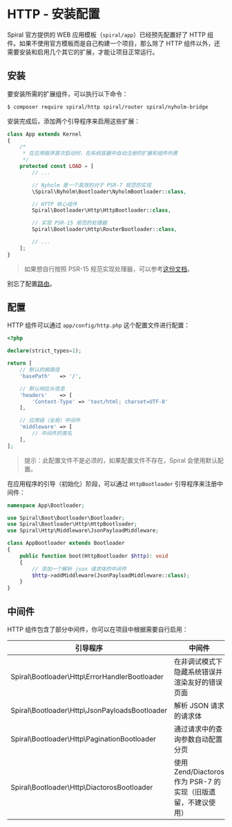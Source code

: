# HTTP - 安装配置

Spiral 官方提供的 WEB 应用模板（`spiral/app`）已经预先配置好了 HTTP 组件。如果不使用官方模板而是自己构建一个项目，那么除了 HTTP 组件以外，还需要安装和启用几个其它的扩展，才能让项目正常运行。

## 安装

要安装所需的扩展组件，可以执行以下命令：

```bash
$ composer require spiral/http spiral/router spiral/nyholm-bridge
```

安装完成后，添加两个引导程序来启用这些扩展：

```php
class App extends Kernel
{
    /*
     * 在应用程序首次启动时，在系统容器中自动注册的扩展和组件列表
     */
    protected const LOAD = [
        // ...

        // Nyholm 是一个高效的对于 PSR-7 规范的实现
        \Spiral\Nyholm\Bootloader\NyholmBootloader::class,

        // HTTP 核心组件
        Spiral\Bootloader\Http\HttpBootloader::class,

        // 实现 PSR-15 规范的处理器
        Spiral\Bootloader\Http\RouterBootloader::class,

        // ...
    ];
}
```

> 如果想自行按照 PSR-15 规范实现处理器，可以参考[这份文档](/zh_CN/http/psr-15.md)。

别忘了配置[路由](/zh_CN/http/routing.md)。

## 配置

HTTP 组件可以通过 `app/config/http.php` 这个配置文件进行配置：

```php
<?php

declare(strict_types=1);

return [
    // 默认的根路径
    'basePath'   => '/',

    // 默认响应头信息
    'headers'    => [
        'Content-Type' => 'text/html; charset=UTF-8'
    ],

    // 应用级（全局）中间件
    'middleware' => [
        // 中间件的类名
    ],
];
```

> 提示：此配置文件不是必须的，如果配置文件不存在，Spiral 会使用默认配置。

在应用程序的引导（初始化）阶段，可以通过 `HttpBootloader` 引导程序来注册中间件：

```php
namespace App\Bootloader;

use Spiral\Boot\Bootloader\Bootloader;
use Spiral\Bootloader\Http\HttpBootloader;
use Spiral\Http\Middleware\JsonPayloadMiddleware;

class AppBootloader extends Bootloader
{
    public function boot(HttpBootloader $http): void
    {
        // 添加一个解析 json 请求体的中间件
        $http->addMiddleware(JsonPayloadMiddleware::class);
    }
}
```

## 中间件

HTTP 组件包含了部分中间件，你可以在项目中根据需要自行启用：

| 引导程序                                      | 中间件                                                        |
| --------------------------------------------- | ------------------------------------------------------------- |
| Spiral\Bootloader\Http\ErrorHandlerBootloader | 在非调试模式下隐藏系统错误并渲染友好的错误页面                |
| Spiral\Bootloader\Http\JsonPayloadsBootloader | 解析 JSON 请求的请求体                                        |
| Spiral\Bootloader\Http\PaginationBootloader   | 通过请求中的查询参数自动配置分页                              |
| Spiral\Bootloader\Http\DiactorosBootloader    | 使用 Zend/Diactoros 作为 PSR-7 的实现（旧版遗留，不建议使用） |
